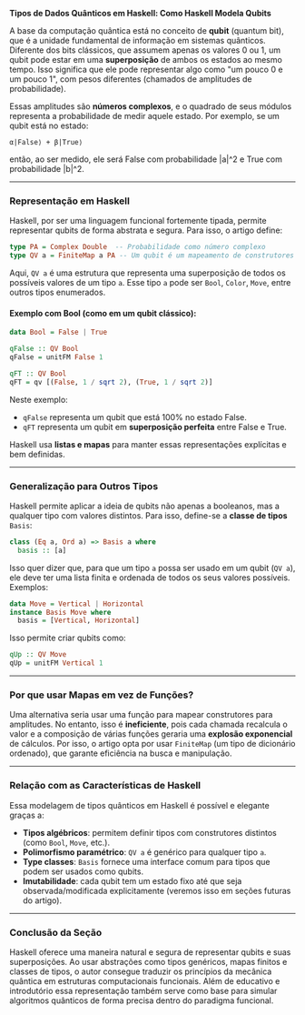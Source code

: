 **Tipos de Dados Quânticos em Haskell: Como Haskell Modela Qubits**

A base da computação quântica está no conceito de **qubit** (quantum bit), que é a unidade fundamental de informação em sistemas quânticos. Diferente dos bits clássicos, que assumem apenas os valores 0 ou 1, um qubit pode estar em uma **superposição** de ambos os estados ao mesmo tempo. Isso significa que ele pode representar algo como "um pouco 0 e um pouco 1", com pesos diferentes (chamados de amplitudes de probabilidade).

Essas amplitudes são **números complexos**, e o quadrado de seus módulos representa a probabilidade de medir aquele estado. Por exemplo, se um qubit está no estado:

    α|False⟩ + β|True⟩

então, ao ser medido, ele será False com probabilidade |a|^2 e True com probabilidade |b|^2.

---

### Representação em Haskell

Haskell, por ser uma linguagem funcional fortemente tipada, permite representar qubits de forma abstrata e segura. Para isso, o artigo define:

```haskell
type PA = Complex Double  -- Probabilidade como número complexo
type QV a = FiniteMap a PA -- Um qubit é um mapeamento de construtores para amplitudes
```

Aqui, `QV a` é uma estrutura que representa uma superposição de todos os possíveis valores de um tipo `a`. Esse tipo `a` pode ser `Bool`, `Color`, `Move`, entre outros tipos enumerados. 

#### Exemplo com Bool (como em um qubit clássico):

```haskell
data Bool = False | True

qFalse :: QV Bool
qFalse = unitFM False 1

qFT :: QV Bool
qFT = qv [(False, 1 / sqrt 2), (True, 1 / sqrt 2)]
```

Neste exemplo:
- `qFalse` representa um qubit que está 100% no estado False.
- `qFT` representa um qubit em **superposição perfeita** entre False e True.

Haskell usa **listas e mapas** para manter essas representações explícitas e bem definidas.

---

### Generalização para Outros Tipos

Haskell permite aplicar a ideia de qubits não apenas a booleanos, mas a qualquer tipo com valores distintos. Para isso, define-se a **classe de tipos** `Basis`:

```haskell
class (Eq a, Ord a) => Basis a where
  basis :: [a]
```

Isso quer dizer que, para que um tipo `a` possa ser usado em um qubit (`QV a`), ele deve ter uma lista finita e ordenada de todos os seus valores possíveis. Exemplos:

```haskell
data Move = Vertical | Horizontal
instance Basis Move where
  basis = [Vertical, Horizontal]
```

Isso permite criar qubits como:
```haskell
qUp :: QV Move
qUp = unitFM Vertical 1
```

---

### Por que usar Mapas em vez de Funções?

Uma alternativa seria usar uma função para mapear construtores para amplitudes. No entanto, isso é **ineficiente**, pois cada chamada recalcula o valor e a composição de várias funções geraria uma **explosão exponencial** de cálculos. Por isso, o artigo opta por usar `FiniteMap` (um tipo de dicionário ordenado), que garante eficiência na busca e manipulação.

---

### Relação com as Características de Haskell

Essa modelagem de tipos quânticos em Haskell é possível e elegante graças a:

- **Tipos algébricos**: permitem definir tipos com construtores distintos (como `Bool`, `Move`, etc.).
- **Polimorfismo paramétrico**: `QV a` é genérico para qualquer tipo `a`.
- **Type classes**: `Basis` fornece uma interface comum para tipos que podem ser usados como qubits.
- **Imutabilidade**: cada qubit tem um estado fixo até que seja observada/modificada explicitamente (veremos isso em seções futuras do artigo).

---

### Conclusão da Seção

Haskell oferece uma maneira natural e segura de representar qubits e suas superposições. Ao usar abstrações como tipos genéricos, mapas finitos e classes de tipos, o autor consegue traduzir os princípios da mecânica quântica em estruturas computacionais funcionais. Além de educativo e introdutório essa representação também serve como base para simular algoritmos quânticos de forma precisa dentro do paradigma funcional.

